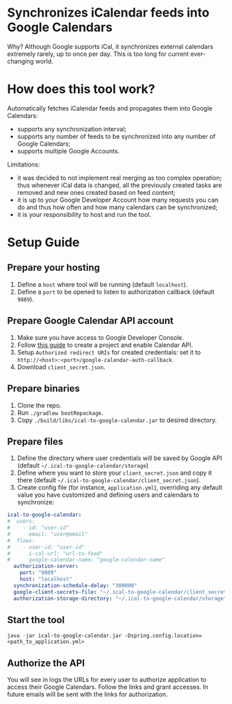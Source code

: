 # Synchronizes iCalendar feeds into Google Calendars
Why? Although Google supports iCal, it synchronizes external calendars extremely rarely, up to once per day. This is too long for current ever-changing world. 

# How does this tool work?
Automatically fetches iCalendar feeds and propagates them into Google Calendars:
* supports any synchronization interval;
* supports any number of feeds to be synchronized into any number of Google Calendars;
* supports multiple Google Accounts.

Limitations:
* it was decided to not implement real merging as too complex operation; thus whenever iCal data is changed, all the previously created tasks are removed and new ones created based on feed content;
* it is up to your Google Developer Account how many requests you can do and thus how often and how many calendars can be synchronized;
* it is your responsibility to host and run the tool.

# Setup Guide

## Prepare your hosting

1. Define a `host` where tool will be running (default `localhost`).
2. Define a `port` to be opened to listen to authorization callback (default `9889`).

## Prepare Google Calendar API account

1. Make sure you have access to Google Developer Console.
2. Follow [this guide](https://console.developers.google.com/flows/enableapi?apiid=calendar) to create a project and enable Calendar API.
3. Setup `Authorized redirect URIs` for created credentials: set it to `http://<host>:<port>/google-calendar-auth-callback`.
4. Download `client_secret.json`.

## Prepare binaries

1. Clone the repo.
2. Run `./gradlew bootRepackage`.
3. Copy `./build/libs/ical-to-google-calendar.jar` to desired directory.

## Prepare files

1. Define the directory where user credentials will be saved by Google API (default `~/.ical-to-google-calendar/storage`)
2. Define where you want to store your `client_secret.json` and copy it there (default `~/.ical-to-google-calendar/client_secret.json`).
3. Create config file (for instance, `application.yml`), overriding any default value you have customized and defining users and calendars to synchronize:
```yaml
ical-to-google-calendar:
#  users:
#    - id: "user-id"
#      email: "user@email"
#  flows:
#    - user-id: "user-id"
#      i-cal-url: "url-to-feed"
#      google-calendar-name: "google-calendar-name"
  authorization-server:
    port: "9889"
    host: "localhost"
  synchronization-schedule-delay: "300000"
  google-client-secrets-file: "~/.ical-to-google-calendar/client_secret.json"
  authorization-storage-directory: "~/.ical-to-google-calendar/storage"
```

## Start the tool

`java -jar ical-to-google-calendar.jar -Dspring.config.location=<path_to_application.yml>`

## Authorize the API

You will see in logs the URLs for every user to authorize application to access their Google Calendars. Follow the links and grant accesses. In future emails will be sent with the links for authorization.


